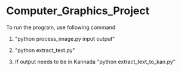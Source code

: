# Computer_Graphics_Project

To run the program, use following command

1.  "python process_image.py input output"

2. "python extract_text.py" 

3. If output needs to be in Kannada
   "python extract_text_to_kan.py"
